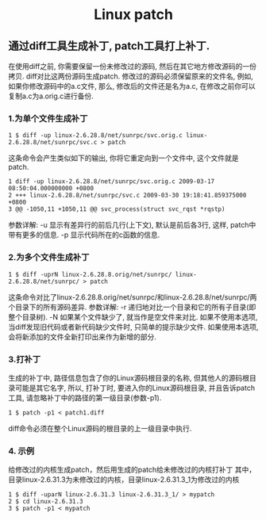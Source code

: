 <h1 align="center">Linux patch</h1>

## 通过diff工具生成补丁, patch工具打上补丁.
在使用diff之前, 你需要保留一份未修改过的源码, 然后在其它地方修改源码的一份拷贝. diff对比这两份源码生成patch. 修改过的源码必须保留原来的文件名, 例如, 如果你修改源码中的a.c文件, 那么, 修改后的文件还是名为a.c, 在修改之前你可以复制a.c为a.orig.c进行备份.

### 1.为单个文件生成补丁
```
1 $ diff -up linux-2.6.28.8/net/sunrpc/svc.orig.c linux-2.6.28.8/net/sunrpc/svc.c > patch
```

这条命令会产生类似如下的输出, 你将它重定向到一个文件中, 这个文件就是patch.

```
1 diff -up linux-2.6.28.8/net/sunrpc/svc.orig.c 2009-03-17 08:50:04.000000000 +0800
2 +++ linux-2.6.28.8/net/sunrpc/svc.c 2009-03-30 19:18:41.859375000 +0800
3 @@ -1050,11 +1050,11 @@ svc_process(struct svc_rqst *rqstp)
```

参数详解:
-u 显示有差异行的前后几行(上下文), 默认是前后各3行, 这样, patch中带有更多的信息.
-p 显示代码所在的c函数的信息.

### 2.为多个文件生成补丁
```
1 $ diff -uprN linux-2.6.28.8.orig/net/sunrpc/ linux-2.6.28.8/net/sunrpc/ > patch
```

这条命令对比了linux-2.6.28.8.orig/net/sunrpc/和linux-2.6.28.8/net/sunrpc/两个目录下的所有源码差异.
参数详解:
-r 递归地对比一个目录和它的所有子目录(即整个目录树).
-N 如果某个文件缺少了, 就当作是空文件来对比. 如果不使用本选项, 当diff发现旧代码或者新代码缺少文件时, 只简单的提示缺少文件. 如果使用本选项, 会将新添加的文件全新打印出来作为新增的部分.

### 3.打补丁
生成的补丁中, 路径信息包含了你的Linux源码根目录的名称, 但其他人的源码根目录可能是其它名字, 所以, 打补丁时, 要进入你的Linux源码根目录, 并且告诉patch工具, 请忽略补丁中的路径的第一级目录(参数-p1).
```
1 $ patch -p1 < patch1.diff
```

diff命令必须在整个Linux源码的根目录的上一级目录中执行.

### 4. 示例
给修改过的内核生成patch，然后用生成的patch给未修改过的内核打补丁
其中，目录linux-2.6.31.3为未修改过的内核，目录linux-2.6.31.3_1为修改过的内核
```
1 $ diff -uparN linux-2.6.31.3 linux-2.6.31.3_1/ > mypatch
2 $ cd linux-2.6.31.3
3 $ patch -p1 < mypatch
```
